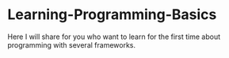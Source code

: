 # Learning-Programming-Basics
Here I will share for you who want to learn for the first time about programming with several frameworks.

